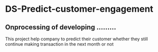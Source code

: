 # DS-Predict-customer-engagement

## Onprocessing of developing .........

This project help company to predict their customer whether they still continue making transaction in the next month or not
